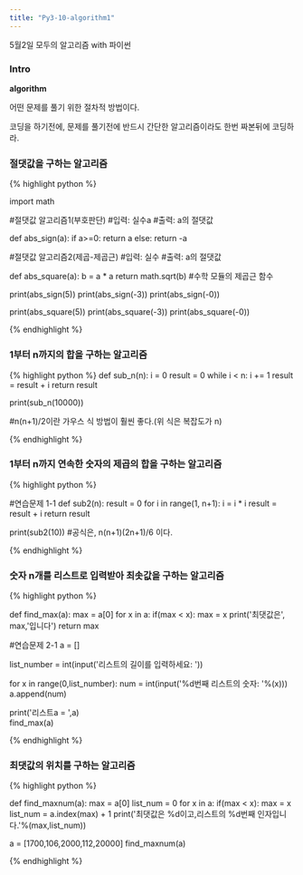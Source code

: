 ```yaml
---
title: "Py3-10-algorithm1"
---
```


5월2일 모두의 알고리즘 with 파이썬

### Intro

**algorithm**

어떤 문제를 풀기 위한 절차적 방법이다.

코딩을 하기전에, 문제를 풀기전에 반드시 간단한 알고리즘이라도 한번 짜본뒤에 코딩하라.

### 절댓값을 구하는 알고리즘

{% highlight python %}

import math

#절댓값 알고리즘1(부호판단)
#입력: 실수a
#출력: a의 절댓값

def abs_sign(a):
    if a>=0:
        return a
    else:
        return -a


#절댓값 알고리즘2(제곱-제곱근)
#입력: 실수
#출력: a의 절댓값

def abs_square(a):
    b = a * a
    return math.sqrt(b) #수학 모듈의 제곱근 함수


print(abs_sign(5))
print(abs_sign(-3))
print(abs_sign(-0))

print(abs_square(5))
print(abs_square(-3))
print(abs_square(-0))

{% endhighlight %}

### 1부터 n까지의 합을 구하는 알고리즘

{% highlight python %}
def sub_n(n):
    i = 0
    result = 0
    while i < n:
        i += 1
        result = result + i
    return result

print(sub_n(10000))

#n(n+1)/2이란 가우스 식 방법이 훨씬 좋다.(위 식은 복잡도가 n)

{% endhighlight %}

### 1부터 n까지 연속한 숫자의 제곱의 합을 구하는 알고리즘

{% highlight python %}

#연습문제 1-1
def sub2(n):
    result = 0
    for i in range(1, n+1):
        i = i * i
        result = result + i
    return result

print(sub2(10))
#공식은, n(n+1)(2n+1)/6 이다.

{% endhighlight %}

### 숫자 n개를 리스트로 입력받아 최솟값을 구하는 알고리즘
{% highlight python %}

def find_max(a):
    max = a[0]
    for x in a:
        if(max < x):
            max = x
    print('최댓값은', max,'입니다')
    return max

#연습문제 2-1
a = []

list_number = int(input('리스트의 길이를 입력하세요: '))

for x in range(0,list_number):
    num = int(input('%d번째 리스트의 숫자: '%(x)))
    a.append(num)

print('리스트a = ',a)    
find_max(a)
    
{% endhighlight %}

### 최댓값의 위치를 구하는 알고리즘

{% highlight python %}

def find_maxnum(a):
    max = a[0]
    list_num = 0
    for x in a:
        if(max < x):
            max = x
    list_num = a.index(max) + 1
    print('최댓값은 %d이고,리스트의 %d번째 인자입니다.'%(max,list_num))

a = [1700,106,2000,112,20000]
find_maxnum(a)

{% endhighlight %}